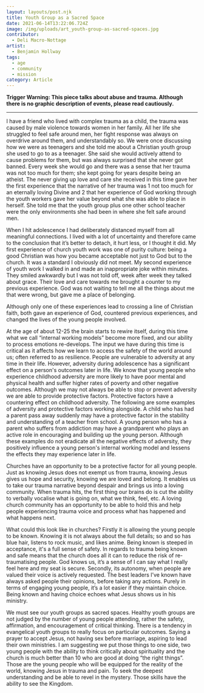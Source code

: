 ```yaml
---
layout: layouts/post.njk
title: Youth Group as a Sacred Space
date: 2021-06-14T13:22:06.724Z
image: /img/uploads/art_youth-group-as-sacred-spaces.jpg
contributor:
  - Deli Macro-Nottage
artist:
  - Benjamin Hollway
tags:
  - age
  - community
  - mission
category: Article
---
```

**Trigger Warning: This piece talks about abuse and trauma. Although there is no graphic description of events, please read cautiously.**

- - -

I have a friend who lived with complex trauma as a child, the trauma was caused by male violence towards women in her family. All her life she struggled to feel safe around men, her fight response was always on overdrive around them, and understandably so. We were once discussing how we were as teenagers and she told me about a Christian youth group she used to go to as a teenager. She said she would actively attend to cause problems for them, but was always surprised that she never got banned. Every week she would go and there was a sense that her trauma was not too much for them; she kept going for years despite being an atheist. The never giving up love and care she received in this time gave her the first experience that the narrative of her trauma was 1 not too much for an eternally loving Divine and 2 that her experience of God working through the youth workers gave her value beyond what she was able to place in herself. She told me that the youth group plus one other school teacher were the only environments she had been in where she felt safe around men. 

When I hit adolescence I had deliberately distanced myself from all meaningful connections. I lived with a lot of uncertainty and therefore came to the conclusion that it’s better to detach, it hurt less, or I thought it did. My first experience of church youth work was one of purity culture: being a good Christian was how you became acceptable not just to God but to the church. It was a standard I obviously did not meet. My second experience of youth work I walked in and made an inappropriate joke within minutes. They smiled awkwardly but I was not told off, week after week they talked about grace. Their love and care towards me brought a counter to my previous experience. God was not waiting to tell me all the things about me that were wrong, but gave me a place of belonging. 

Although only one of these experiences lead to crossing a line of Christian faith, both gave an experience of God, countered previous experiences, and changed the lives of the young people involved. 

At the age of about 12-25 the brain starts to rewire itself, during this time what we call “internal working models” become more fixed, and our ability to process emotions re-develops. The input we have during this time is critical as it affects how we learn to access the safety of the world around us; often referred to as resilience. People are vulnerable to adversity at any time in their life. However, adversity during adolescence has a significant effect on a person's outcomes later in life. We know that young people who experience childhood adversity are more likely to have poor mental and physical health and suffer higher rates of poverty and other negative outcomes. Although we may not always be able to stop or prevent adversity we are able to provide protective factors. Protective factors have a countering effect on childhood adversity. The following are some examples of adversity and protective factors working alongside. A child who has had a parent pass away suddenly may have a protective factor in the stability and understanding of a teacher from school. A young person who has a parent who suffers from addiction may have a grandparent who plays an active role in encouraging and building up the young person. Although these examples do not eradicate all the negative effects of adversity, they positively influence a young person's internal working model and lessens the effects they may experience later in life.

Churches have an opportunity to be a protective factor for all young people. Just as knowing Jesus does not exempt us from trauma, knowing Jesus gives us hope and security, knowing we are loved and belong. It enables us to take our trauma narrative beyond despair and brings us into a loving community. When trauma hits, the first thing our brains do is cut the ability to verbally vocalise what is going on, what we think, feel, etc. A loving church community has an opportunity to be able to hold this and help people experiencing trauma voice and process what has happened and what happens next. 

What could this look like in churches? Firstly it is allowing the young people to be known. Knowing it is not always about the full details; so and so has blue hair, listens to rock music, and likes anime. Being known is steeped in acceptance, it's a full sense of safety. In regards to trauma being known and safe means that the church does all it can to reduce the risk of re-traumatising people. God knows us, it’s a sense of I can say what I really feel here and my seat is secure. Secondly, its autonomy, when people are valued their voice is actively requested. The best leaders I’ve known have always asked people their opinions, before taking any actions. Purely in terms of engaging young people, it’s a lot easier if they maintain choice. Being known and having choice echoes what Jesus shows us in his ministry. 

We must see our youth groups as sacred spaces. Healthy youth groups are not judged by the number of young people attending, rather the safety, affirmation, and encouragement of critical thinking. There is a tendency in evangelical youth groups to really focus on particular outcomes. Saying a prayer to accept Jesus, not having sex before marriage, aspiring to lead their own ministries. I am suggesting we put those things to one side, two young people with the ability to think critically about spirituality and the church is much better than 10 who are good at doing “the right things”. Those are the young people who will be equipped for the reality of the world, knowing Jesus in trauma and pain. To seek the deepest understanding and be able to revel in the mystery. Those skills have the ability to see the Kingdom.
